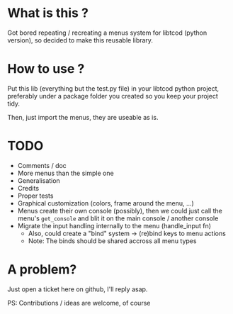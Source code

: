 # What is this ?
Got bored repeating / recreating a menus system for libtcod (python version), so decided to make this reusable library.

# How to use ?
Put this lib (everything but the test.py file) in your libtcod python project, preferably under a package folder you created so you keep your project tidy.

Then, just import the menus, they are useable as is.

# TODO
* Comments / doc
* More menus than the simple one
* Generalisation
* Credits
* Proper tests
* Graphical customization (colors, frame around the menu, ...)
* Menus create their own console (possibly), then we could just call the menu's `get_console` and blit it on the main console / another console
* Migrate the input handling internally to the menu (handle_input fn)
    * Also, could create a "bind" system -> (re)bind keys to menu actions
    * Note: The binds should be shared accross all menu types

# A problem?
Just open a ticket here on github, I'll reply asap.

PS: Contributions / ideas are welcome, of course